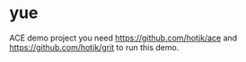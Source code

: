# yue
ACE demo project
you need https://github.com/hotjk/ace and https://github.com/hotjk/grit to run this demo.
